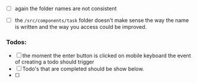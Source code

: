 * [ ] again the folder names are not consistent
* [ ] the `/src/components/task` folder doesn't make sense the way the name is written and the way you access could be improved.


### Todos:

* [ ] the moment the enter button is clicked on mobile keyboard the event of creating a todo should trigger
* [ ] Todo's that are completed should be show below.
* [ ] 
